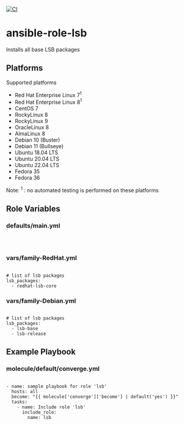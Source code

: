 [![CI](https://github.com/de-it-krachten/ansible-role-lsb/workflows/CI/badge.svg?event=push)](https://github.com/de-it-krachten/ansible-role-lsb/actions?query=workflow%3ACI)


# ansible-role-lsb

Installs all base LSB packages 


## Platforms

Supported platforms

- Red Hat Enterprise Linux 7<sup>1</sup>
- Red Hat Enterprise Linux 8<sup>1</sup>
- CentOS 7
- RockyLinux 8
- RockyLinux 9
- OracleLinux 8
- AlmaLinux 8
- Debian 10 (Buster)
- Debian 11 (Bullseye)
- Ubuntu 18.04 LTS
- Ubuntu 20.04 LTS
- Ubuntu 22.04 LTS
- Fedora 35
- Fedora 36

Note:
<sup>1</sup> : no automated testing is performed on these platforms

## Role Variables
### defaults/main.yml
<pre><code>

</pre></code>

### vars/family-RedHat.yml
<pre><code>
# list of lsb packages 
lsb_packages:
  - redhat-lsb-core
</pre></code>

### vars/family-Debian.yml
<pre><code>
# list of lsb packages 
lsb_packages:
  - lsb-base
  - lsb-release
</pre></code>



## Example Playbook
### molecule/default/converge.yml
<pre><code>
- name: sample playbook for role 'lsb'
  hosts: all
  become: "{{ molecule['converge']['become'] | default('yes') }}"
  tasks:
    - name: Include role 'lsb'
      include_role:
        name: lsb
</pre></code>
